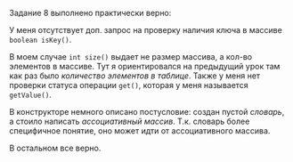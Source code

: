 Задание 8 выполнено практически верно:

У меня отсутствует доп. запрос на проверку наличия ключа в массиве `boolean isKey()`.

В моем случае `int size()` выдает не размер массива, а кол-во элементов в массиве. 
Тут я ориентировался на предыдущий урок там как раз было _количество элементов в таблице_.
Также у меня нет проверки статуса операции `get()`, которая у меня называется `getValue()`.

В конструкторе немного описано постусловие: создан пустой _словарь_, а стоило написать _ассоциативный массив_.
Т.к. словарь более специфичное понятие, оно может идти от ассоциативного массива.

В остальном все верно.